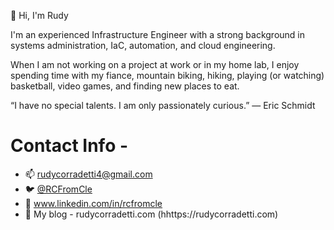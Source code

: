 
👋 Hi, I'm Rudy

I'm an experienced Infrastructure Engineer with a strong background in systems administration, IaC, automation, and cloud engineering.

When I am not working on a project at work or in my home lab, I enjoy spending time with my fiance, mountain biking, hiking, playing (or watching) basketball, video games, and finding new places to eat.

“I have no special talents. I am only passionately curious.”
― Eric Schmidt

# Contact Info - 

- 📫 rudycorradetti4@gmail.com
- :bird: [@RCFromCle](https://twitter.com/RCFromCle) 
- :link: www.linkedin.com/in/rcfromcle
- 🧵 My blog - rudycorradetti.com (hhttps://rudycorradetti.com)
